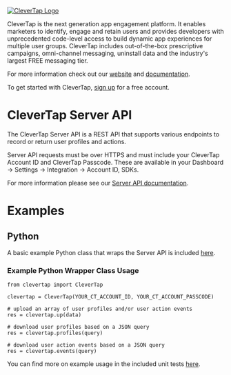 [![CleverTap Logo](http://staging.support.wizrocket.com.s3-website-eu-west-1.amazonaws.com/images/CleverTap_logo.png)](http:www.clevertap.com)


CleverTap is the next generation app engagement platform. It enables marketers to identify, engage and retain users and provides developers with unprecedented code-level access to build dynamic app experiences for multiple user groups. CleverTap includes out-of-the-box prescriptive campaigns, omni-channel messaging, uninstall data and the industry's largest FREE messaging tier.

For more information check out our [website](https://clevertap.com "CleverTap") and [documentation](http://support.clevertap.com "CleverTap Technical Documentation").

To get started with CleverTap, [sign up](https://clevertap.com/sign-up) for a free account.  

# CleverTap Server API

The CleverTap Server API is a REST API that supports various endpoints to record or return user profiles and actions.

Server API requests must be over HTTPS and must include your CleverTap Account ID and CleverTap Passcode. These are available in your Dashboard -> Settings -> Integration -> Account ID, SDKs.

For more information please see our [Server API documentation](https://support.clevertap.com/server/overview/).

# Examples

## Python

A basic example Python class that wraps the Server API is included [here](https://github.com/CleverTap/clevertap-server-api-examples/blob/master/python/clevertap.py).

### Example Python Wrapper Class Usage

    from clevertap import CleverTap

    clevertap = CleverTap(YOUR_CT_ACCOUNT_ID, YOUR_CT_ACCOUNT_PASSCODE)

    # upload an array of user profiles and/or user action events
    res = clevertap.up(data)

    # download user profiles based on a JSON query
    res = clevertap.profiles(query)

    # download user action events based on a JSON query
    res = clevertap.events(query)

You can find more on example usage in the included unit tests [here](https://github.com/CleverTap/clevertap-server-api-examples/blob/master/python/tests.py).
